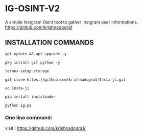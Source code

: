 # IG-OSINT-V2
A simple Instgram Osint tool to gather instgram user informations.
https://github.com/krishnadogra1
## INSTALLATION COMMANDS
```
apt update && apt upgrade -y
```
```
pkg install git python -y
```
```
termux-setup-storage
```
```
git clone https://github.com/krishnadogra1/Insta-ji.git
```
```
cd Insta-ji
```
```
pip install instaloader
```
```
python ig.py
```
### One line command:
visit : <a href="https://github.com/krishnadogra1/">https://github.com/krishnadogra1/</a>
